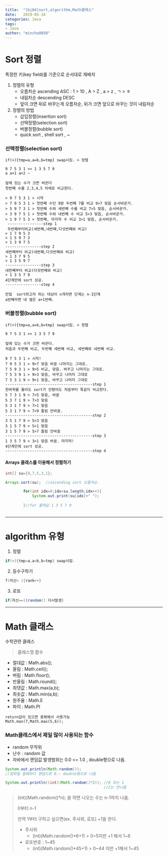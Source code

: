 ```yaml
---
title:  "[bj04]sort,algorithm,Math클래스"
date:   2019-05-18
categories: Java
tags: 
- Java
author: "mincho8050"
---
```


# Sort 정렬

특정한 키(key field)를 기준으로 순서대로 재배치



1. 정렬의 유형
   - 오름차순 ascending ASC	:	1 > 10 , A > Z , a > z , ㄱ > ㅎ
   - 내림차순 descending DESC
   - 앞이 크면 뒤로 바꾸는게 오름차순, 뒤가 크면 앞으로 바꾸는 것이 내림차순
2. 정렬의 방법
   - 삽입정렬(insertion sort)
   - 선택정렬(selection sort)
   - 버블정렬(bubble sort)
   - quick sort , shell sort , ~





### 선택정렬(selection sort)

```
if(>){tmp=a,a=b,b=tmp} swap시킴. > 정렬

9 7 5 3 1 >> 1 3 5 7 9
a a+1 a+2 ~

앞에 있는 수가 크면 바꾼다
첫번째 수를 2,3,4,5 차례로 비교한다.

> 9 7 5 3 1 > 시작
> 7 9 5 3 1 > 첫번째 수인 9랑 두번째 7를 비교 9>7 맞음 순서바꾼거.
> 5 9 7 3 1 > 첫번째 수와 세번째 수를 비교 7>5 맞음, 순서바꾼거.
> 3 9 7 5 1 > 첫번째 수와 네번째 수 비교 5>3 맞음, 순서바꾼거.
> 1 9 7 5 3 > 첫번째, 마지막 수 비교 3>1 맞음, 순서바꾼거.
 ----------------step 1
 두번째부터비교(세번째,네번째,다섯번째와 비교)
> 1 7 9 5 3
> 1 5 9 7 3
> 1 3 9 7 5
----------------step 2
세번째부터 비교(네번쨰,다섯번째와 비교)
> 1 3 7 9 5
> 1 3 5 9 7
----------------step 3
네번째부터 비교(다섯번째와 비교)
> 1 3 5 7 9
4단계만에 sort 성공.
----------------step 4

만일  sort하고자 하는 대상이 n개라면 단계는 n-1단계
a번째라면 내 옆은 a+1번째.

```





### 버블정렬(bubble sort)

```
if(>){tmp=a,a=b,b=tmp} swap시킴. > 정렬

9 7 5 3 1 >> 1 3 5 7 9

앞에 있는 수가 크면 바꾼다.
처음과 두번째 비교, 두번째 세번째 비교, 세번째와 네번째 비교.

9 7 5 3 1 > 시작! 
7 9 5 3 1 > 9>7 맞음 바꿈 나머지는 그대로.
7 5 9 3 1 > 9>5 비교, 맞음. 바꾸고 나머지는 그대로.
7 5 3 9 1 > 9>3 맞음, 바꾸고 나머지 그대로
7 5 3 1 9 > 9>1 맞음, 바꾸고 나머지 그대로
---------------------------------------step 1
한바퀴를 돌아도 sort가 안됐어도 처음부터 똑같이 비교한다.
5 7 3 1 9 > 7>5 맞음, 바꿈
5 3 7 1 9 > 7>3 맞음
5 3 1 7 9 > 7>1 맞음
5 3 1 7 9 > 7>9 틀림 안바꿈.
---------------------------------------step 2
3 5 1 7 9 > 5>3 맞음 
3 1 5 7 9 > 5>1 맞음
3 1 5 7 9 > 5>7 틀림 안바꿈
---------------------------------------step 3
1 3 5 7 9 > 3>1 맞음 바꿈. 마지막!
4단계만에 sort 성공.
---------------------------------------step 4

```





#### Arrays 클래스를 이용해서 정렬하기

```java
int[] su={9,7,5,3,1};

Arrays.sort(su);  //ascending sort 오름차순.

		for(int idx=0;idx<su.length;idx++){
			System.out.print(su[idx]+" ");
		
		}//for 출력값 1 3 5 7 9
		
```







------





# algorithm 유형

1. 정렬

```java
if(>){tmp=a,a=b,b=tmp} swap시킴.
```

2. 등수구하기

```java
f(자신< ){rank++}
```

3. 로또

```java
if(자신==){random() 다시발생} 
```





------





# Math 클래스

수학관련 클래스

> 클래스명.함수



- 절대값  :  Math.abs();
- 올림  :  Math.ceil();
- 버림  :  Math.floor();
- 반올림 : Math.round();
- 최댓값  :  Math.max(a,b);
- 최솟값  :  Math.min(a,b);
- 원주율 : Math.E
- 파이 : Math.PI

```
return값이 있으면 중복해서 사용가능
Math.max(7,Math.max(5,6));
```



### Math클래스에서 제일 많이 사용되는 함수

- random 무작위
- 난수 : random 값
- 자바에서 랜덤값 발생범위는 0.0 <= 1.0  , double형으로 나옴.

```java
System.out.println(Math.random());
//컴파일 할때마다 랜덤으로 0.~ double형으로 나옴

System.out.println((int)(Math.random()*2));	//0 또는 1 
											//2는 안나옴 										
```

> (int)(Math.random()*n); 을 하면 나오는 수는 n-1까지 나옴.
>
> 0부터 n-1
>
> 만약 1부터 구하고 싶으면(ex. 주사위, 로또) +1을 한다.
>
> - 주사위
>   - (int)(Math.random()*6+1) > 0~5지만 +1 해서 1~6
> - 로또번호 : 1~45
>   - (int)(Math.random()*45+1) > 0~44 지만 +1해서 1~45




